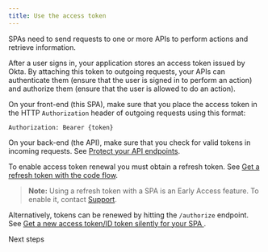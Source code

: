 ```yaml
---
title: Use the access token
---
```


SPAs need to send requests to one or more APIs to perform actions and retrieve information.

After a user signs in, your application stores an access token issued by Okta. By attaching this token to outgoing requests, your APIs can authenticate them (ensure that the user is signed in to perform an action) and authorize them (ensure that the user is allowed to do an action).

On your front-end (this SPA), make sure that you place the access token in the HTTP `Authorization` header of outgoing requests using this format:

```
Authorization: Bearer {token}
```

On your back-end (the API), make sure that you check for valid tokens in incoming requests. See [Protect your API endpoints](/docs/guides/protect-your-api/).

<StackSelector snippet="getaccesstoken"/> 

To enable access token renewal you must obtain a refresh token. See [Get a refresh token with the code flow](/docs/guides/refresh-tokens/get-refresh-token/#get-a-refresh-token-with-the-code-flow).
> **Note:** Using a refresh token with a SPA is an Early Access feature. To enable it, contact [Support](https://support.okta.com/help/open_case).

Alternatively, tokens can be renewed by hitting the `/authorize` endpoint. See [Get a new access token/ID token silently for your SPA ](/docs/guides/refresh-tokens/get-refresh-token/#get-a-new-access-token-id-token-silently-for-your-spa).

<NextSectionLink>Next steps</NextSectionLink>
